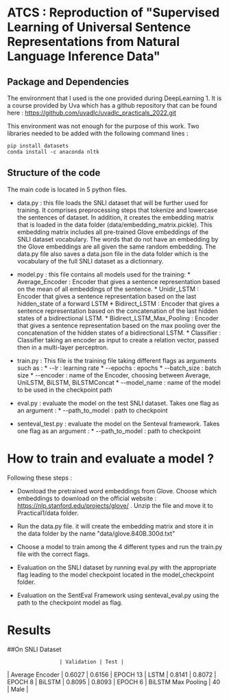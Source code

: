 # ATCS : Reproduction of "Supervised Learning of Universal Sentence Representations from Natural Language Inference Data"

## Package and Dependencies

The environment that I used is the one provided during DeepLearning 1. It is a course provided by Uva which has a github repository that can be found here : 
https://github.com/uvadlc/uvadlc_practicals_2022.git

This environment was not enough for the purpose of this work. Two libraries needed to be added with the following command lines : 

```
pip install datasets
conda install -c anaconda nltk
```

## Structure of the code

The main code is located in 5 python files.
- data.py : this file loads the SNLI dataset that will be further used for training. It comprises preprocessing steps that tokenize and lowercase 
            the sentences of dataset. In addition, it creates the embedding matrix that is loaded in the data folder (data/embedding_matrix.pickle).
            This embedding matrix includes all pre-trained Glove embeddings of the SNLI dataset vocabulary. The words that do not have an embedding by
            the Glove embeddings are all given the same random embedding. The data.py file also saves a data.json file in the data folder which is the 
            vocabulary of the full SNLI dataset as a dictionnary. 
- model.py : this file contains all models used for the training:
            * Average_Encoder : Encoder that gives a sentence representation based on the mean of all embeddings of the sentence.
            * Unidir_LSTM : Encoder that gives a sentence representation based on the last hidden_state of a forward
            LSTM
            * Bidirect_LSTM : Encoder that gives a sentence representation based on the concatenation of the last hidden states of a bidirectional LSTM.
            * Bidirect_LSTM_Max_Pooling : Encoder that gives a sentence representation based on the max pooling over the concatenation of the hidden states of a bidirectional 
            LSTM.
            * Classifier : Classifier taking an encoder as input to create a relation vector, passed then in a multi-layer perceptron. 
- train.py : This file is the training file taking different flags as
            arguments such as : 
            * --lr : learning rate
            * --epochs : epochs
            * --batch_size : batch size
            * --encoder : name of the Encoder, choosing between Average, UniLSTM, BiLSTM, BiLSTMConcat
            * --model_name : name of the model to be used in the checkpoint path

- eval.py  : evaluate the model on the test SNLI dataset.
            Takes one flag as an argument : 
            * --path_to_model : path to checkpoint

- senteval_test.py : evaluate the model on the Senteval framework.
                     Takes one flag as an argument : 
                     * --path_to_model : path to checkpoint

# How to train and evaluate a model ?

Following these steps : 
- Download the pretrained word embeddings from Glove.
  Choose which embeddings to download on the official website : https://nlp.stanford.edu/projects/glove/ . Unzip the file and move it to Practical1/data folder.

- Run the data.py file. it will create the embedding matrix and store it in the data folder 
   by the name "data/glove.840B.300d.txt"

- Choose a model to train among the 4 different types and run the train.py file with the correct flags.

- Evaluation on the SNLI dataset by running eval.py with the appropriate flag leading to the model checkpoint
  located in the model_checkpoint folder.

- Evaluation on the SentEval Framework using senteval_eval.py using the path to the checkpoint model as flag. 

# Results

##On SNLI Dataset

                     | Validation | Test |
| Average Encoder    | 0.6027     | 0.6156 | EPOCH 13
| LSTM               | 0.8141     | 0.8072 | EPOCH 8
| BiLSTM             | 0.8095     | 0.8093 | EPOCH 6
| BiLSTM Max Pooling | 40         | Male   |